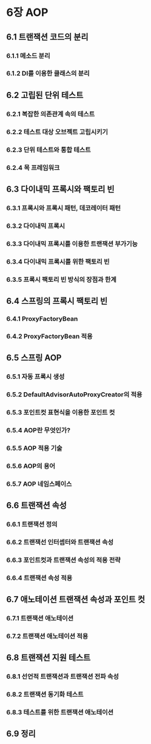 # 6장 AOP
## 6.1   트랜잭션 코드의 분리
### 6.1.1 메소드 분리
### 6.1.2 DI를 이용한 클래스의 분리

## 6.2   고립된 단위 테스트
### 6.2.1 복잡한 의존관계 속의 테스트
### 6.2.2 테스트 대상 오브젝트 고립시키기
### 6.2.3 단위 테스트와 통합 테스트
### 6.2.4 목 프레임워크

## 6.3   다이내믹 프록시와 팩토리 빈
### 6.3.1 프록시와 프록시 패턴, 데코레이터 패턴
### 6.3.2 다이내믹 프록시
### 6.3.3 다이내믹 프록시를 이용한 트랜잭션 부가기능
### 6.3.4 다이내믹 프록시를 위한 팩토리 빈
### 6.3.5 프록시 팩토리 빈 방식의 장점과 한계

## 6.4   스프링의 프록시 팩토리 빈
### 6.4.1 ProxyFactoryBean
### 6.4.2 ProxyFactoryBean 적용

## 6.5   스프링 AOP
### 6.5.1 자동 프록시 생성
### 6.5.2 DefaultAdvisorAutoProxyCreator의 적용
### 6.5.3 포인트컷 표현식을 이용한 포인트 컷
### 6.5.4 AOP란 무엇인가?
### 6.5.5 AOP 적용 기술
### 6.5.6 AOP의 용어
### 6.5.7 AOP 네임스페이스

## 6.6   트랜잭션 속성
### 6.6.1 트랜잭션 정의
### 6.6.2 트랜잭선 인터셉터와 트랜잭션 속성
### 6.6.3 포인트컷과 트랜잭션 속성의 적용 전략
### 6.6.4 트랜잭션 속성 적용

## 6.7   애노테이션 트랜잭션 속성과 포인트 컷
### 6.7.1 트랜잭션 애노테이션
### 6.7.2 트랜잭션 애노테이션 적용

## 6.8   트랜잭션 지원 테스트
### 6.8.1 선언적 트랜잭션과 트랜잭션 전파 속성
### 6.8.2 트랜잭션 동기화 테스트
### 6.8.3 테스트를 위한 트랜잭션 애노테이션

## 6.9   정리